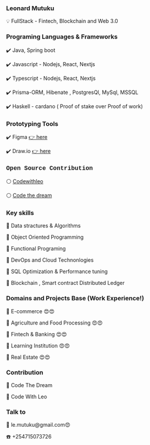 <h3 style"font-family: Courier, monospace; color:blue"> Leonard Mutuku  </h3>
💡  FullStack - Fintech, Blockchain and Web 3.0
<h3 style"font-family: Courier, monospace;"> Programing Languages & Frameworks </h3>
 
✔️ Java, Spring boot
 
✔️ Javascript - Nodejs, React, Nextjs
 
✔️ Typescript - Nodejs, React, Nextjs

✔️ Prisma-ORM, Hibenate , PostgresQl, MySql, MSSQL 

✔️ Haskell - cardano ( Proof of stake over Proof of work)


<h3 style"font-family: Courier, monospace;"> Prototyping Tools</h3>

✔️ Figma <a href="https://www.figma.com/"> 👉 here </a>

✔️ Draw.io  <a  href="draw.io"> 👉 here </a> 

<h3 style="font-family: Courier, monospace;">Open Source Contribution</h3>

⚪ <a href="https://codewithleo.vercel.app/"> Codewithleo</a>

⚪ <a href="https://codethedream.org/"> Code the dream</a>

<h3 style"font-family: Courier, monospace;">Key skills</h3>

 📌 Data stractures & Algorithms
 
 📌 Object Oriented Programming

  📌 Functional Programing

  📌 DevOps and Cloud Technonlogies
 
 📌 SQL Optimization & Performance tuning

  📌 Blockchain , Smart contract Distributed Ledger

 <h3> Domains and Projects Base (Work Experience!)</h3>
 
 🛒 E-commerce 😍😍
 
 🥘 Agriculture and Food Processing 😍😍
 
 🏦 Fintech & Banking 😍😍
 
 🏫 Learning Institution 😍😍
 
 🏡 Real Estate 😍😍

<h3 style"font-family: Courier, monospace;"> Contribution</h3>

🥂 Code The Dream

🥂 Code With Leo

<h3> Talk to</h3>
📧 le.mutuku@gmail.com😍

☎️ +254715073726


 

